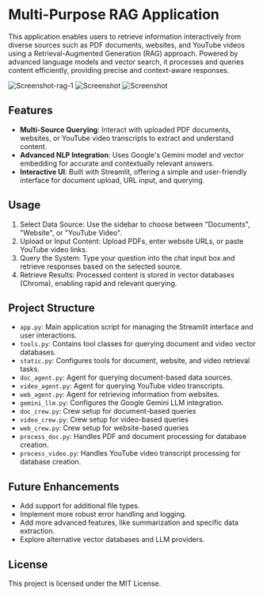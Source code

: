 # Multi-Purpose RAG Application

This application enables users to retrieve information interactively from diverse sources such as PDF documents, websites, and YouTube videos using a Retrieval-Augmented Generation (RAG) approach. Powered by advanced language models and vector search, it processes and queries content efficiently, providing precise and context-aware responses.

![Screenshot-rag-1](https://github.com/user-attachments/assets/374bff63-3748-4bb9-a6b4-4111e7d090a0)
![Screenshot](Screenshot(2).png)
![Screenshot](Screenshot(3).png)


## Features
- **Multi-Source Querying**: Interact with uploaded PDF documents, websites, or YouTube video transcripts to extract and understand content.
- **Advanced NLP Integration**: Uses Google's Gemini model and vector embedding for accurate and contextually relevant answers.
- **Interactive UI**: Built with Streamlit, offering a simple and user-friendly interface for document upload, URL input, and querying.

## Usage
1. Select Data Source: Use the sidebar to choose between "Documents", "Website", or "YouTube Video".
2. Upload or Input Content: Upload PDFs, enter website URLs, or paste YouTube video links.
3. Query the System: Type your question into the chat input box and retrieve responses based on the selected source.
4. Retrieve Results: Processed content is stored in vector databases (Chroma), enabling rapid and relevant querying.

## Project Structure
- `app.py`: Main application script for managing the Streamlit interface and user interactions.
- `tools.py`: Contains tool classes for querying document and video vector databases.
- `static.py`: Configures tools for document, website, and video retrieval tasks.
- `doc_agent.py`: Agent for querying document-based data sources.
- `video_agent.py`: Agent for querying YouTube video transcripts.
- `web_agent.py`: Agent for retrieving information from websites.
- `gemini_llm.py`: Configures the Google Gemini LLM integration.
- `doc_crew.py`: Crew setup for document-based queries
- `video_crew.py`: Crew setup for video-based queries
- `web_crew.py`: Crew setup for website-based queries
- `process_doc.py`: Handles PDF and document processing for database creation.
- `process_video.py`: Handles YouTube video transcript processing for database creation.



## Future Enhancements
*   Add support for additional file types.
*   Implement more robust error handling and logging.
*   Add more advanced features, like summarization and specific data extraction.
*   Explore alternative vector databases and LLM providers.


## License
This project is licensed under the MIT License.

